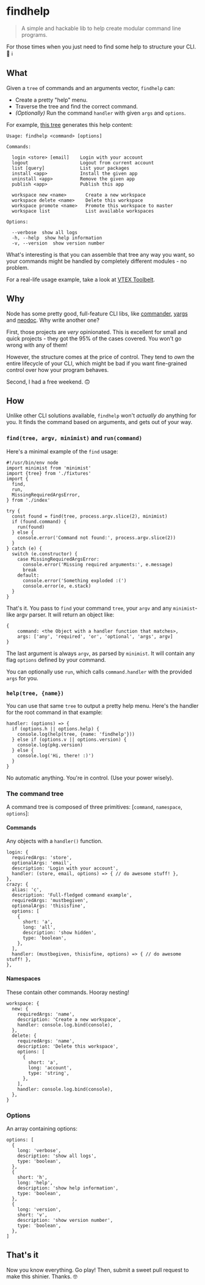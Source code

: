 # findhelp

> A simple and hackable lib to help create modular command line programs.

For those times when you just need to find some help to structure your CLI. 🔎 ℹ️

## What

Given a `tree` of commands and an arguments vector, `findhelp` can:

- Create a pretty "help" menu.
- Traverse the tree and find the correct command.
- *(Optionally)* Run the command `handler` with given `args` and `options`.

For example, [this tree](./src/fixtures.js) generates this help content:

```
Usage: findhelp <command> [options]

Commands:

  login <store> [email]    Login with your account
  logout                   Logout from current account
  list [query]             List your packages
  install <app>            Install the given app
  uninstall <app>          Remove the given app
  publish <app>            Publish this app

  workspace new <name>       Create a new workspace
  workspace delete <name>    Delete this workspace
  workspace promote <name>   Promote this workspace to master
  workspace list             List available workspaces

Options:

  --verbose  show all logs
  -h, --help  show help information
  -v, --version  show version number
```

What's interesting is that you can assemble that tree any way you want, so your commands might be handled by completely different modules - no problem.

For a real-life usage example, take a look at [VTEX Toolbelt](https://github.com/vtex/toolbelt/).

## Why

Node has some pretty good, full-feature CLI libs, like [commander](https://github.com/tj/commander.js), [yargs](https://github.com/yargs/yargs) and [neodoc](https://github.com/felixschl/neodoc). Why write another one?  

First, those projects are *very* opinionated. This is excellent for small and quick projects - they got the 95% of the cases covered. You won't go wrong with any of them!  

However, the structure comes at the price of control. They tend to _own_ the entire lifecycle of your CLI, which might be bad if you want fine-grained control over how your program behaves.  

Second, I had a free weekend. 🙃

## How

Unlike other CLI solutions available, `findhelp` won't *actually do* anything for you. It finds the command based on arguments, and gets out of your way.

### `find(tree, argv, minimist)` and `run(command)`

Here's a minimal example of the `find` usage:

```
#!/usr/bin/env node
import minimist from 'minimist'
import {tree} from './fixtures'
import {
  find,
  run,
  MissingRequiredArgsError,
} from './index'

try {
  const found = find(tree, process.argv.slice(2), minimist)
  if (found.command) {
    run(found)
  } else {
    console.error('Command not found:', process.argv.slice(2))
  }
} catch (e) {
  switch (e.constructor) {
    case MissingRequiredArgsError:
      console.error('Missing required arguments:', e.message)
      break
    default:
      console.error('Something exploded :(')
      console.error(e, e.stack)
  }
}
```

That's it. You pass to `find` your command `tree`, your `argv` and any `minimist`-like argv parser. It will return an object like:

```
{
    command: <the Object with a handler function that matches>,
    args: ['any', 'required', 'or', 'optional', 'args', argv]
}
```

The last argument is always `argv`, as parsed by `minimist`. It will contain any flag `options` defined by your command.

You can optionally use `run`, which calls `command.handler` with the provided `args` for you.

### `help(tree, {name})`

You can use that same `tree` to output a pretty help menu. Here's the handler for the root command in that example:

```
handler: (options) => {
  if (options.h || options.help) {
    console.log(help(tree, {name: 'findhelp'}))
  } else if (options.v || options.version) {
    console.log(pkg.version)
  } else {
    console.log('Hi, there! :)')
  }
}
```

No automatic anything. You're in control. (Use your power wisely).

### The command tree

A command tree is composed of three primitives: [`command`, `namespace`, `options`]:

#### Commands

Any objects with a `handler()` function.

```
login: {
  requiredArgs: 'store',
  optionalArgs: 'email',
  description: 'Login with your account',
  handler: (store, email, options) => { // do awesome stuff! },
},
crazy: {
  alias: 'c',
  description: 'Full-fledged command example',
  requiredArgs: 'mustbegiven',
  optionalArgs: 'thisisfine',
  options: [
    {
      short: 'a',
      long: 'all',
      description: 'show hidden',
      type: 'boolean',
    },
  ],
  handler: (mustbegiven, thisisfine, options) => { // do awesome stuff! },
},
```

#### Namespaces

These contain other commands. Hooray nesting!

```
workspace: {
  new: {
    requiredArgs: 'name',
    description: 'Create a new workspace',
    handler: console.log.bind(console),
  },
  delete: {
    requiredArgs: 'name',
    description: 'Delete this workspace',
    options: [
      {
        short: 'a',
        long: 'account',
        type: 'string',
      },
    ],
    handler: console.log.bind(console),
  },
}
```

### Options

An array containing options:

```
options: [
  {
    long: 'verbose',
    description: 'show all logs',
    type: 'boolean',
  },
  {
    short: 'h',
    long: 'help',
    description: 'show help information',
    type: 'boolean',
  },
  {
    long: 'version',
    short: 'v',
    description: 'show version number',
    type: 'boolean',
  },
]
```

## That's it

Now you know everything. Go play! Then, submit a sweet pull request to make this shinier. Thanks. 🤓
